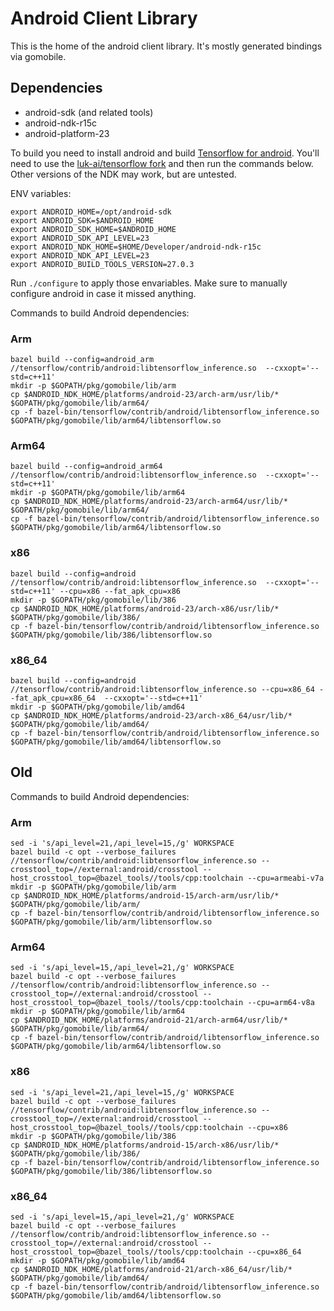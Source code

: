 # Android Client Library

This is the home of the android client library. It's mostly generated bindings
via gomobile.

## Dependencies

* android-sdk (and related tools)
* android-ndk-r15c
* android-platform-23

To build you need to install android and build
[Tensorflow for android](https://github.com/tensorflow/tensorflow/tree/master/tensorflow/contrib/android).
You'll need to use the
[luk-ai/tensorflow fork](https://github.com/luk-ai/tensorflow)
and then run the commands below. Other versions of the NDK may work, but are
untested.

ENV variables:

```
export ANDROID_HOME=/opt/android-sdk
export ANDROID_SDK=$ANDROID_HOME
export ANDROID_SDK_HOME=$ANDROID_HOME
export ANDROID_SDK_API_LEVEL=23
export ANDROID_NDK_HOME=$HOME/Developer/android-ndk-r15c
export ANDROID_NDK_API_LEVEL=23
export ANDROID_BUILD_TOOLS_VERSION=27.0.3
```

Run `./configure` to apply those envariables. Make sure to manually configure android in case it missed anything.

Commands to build Android dependencies:

### Arm

```
bazel build --config=android_arm //tensorflow/contrib/android:libtensorflow_inference.so  --cxxopt='--std=c++11'
mkdir -p $GOPATH/pkg/gomobile/lib/arm
cp $ANDROID_NDK_HOME/platforms/android-23/arch-arm/usr/lib/* $GOPATH/pkg/gomobile/lib/arm64/
cp -f bazel-bin/tensorflow/contrib/android/libtensorflow_inference.so $GOPATH/pkg/gomobile/lib/arm64/libtensorflow.so
```

### Arm64

```
bazel build --config=android_arm64 //tensorflow/contrib/android:libtensorflow_inference.so  --cxxopt='--std=c++11'
mkdir -p $GOPATH/pkg/gomobile/lib/arm64
cp $ANDROID_NDK_HOME/platforms/android-23/arch-arm64/usr/lib/* $GOPATH/pkg/gomobile/lib/arm64/
cp -f bazel-bin/tensorflow/contrib/android/libtensorflow_inference.so $GOPATH/pkg/gomobile/lib/arm64/libtensorflow.so
```

### x86

```
bazel build --config=android //tensorflow/contrib/android:libtensorflow_inference.so  --cxxopt='--std=c++11' --cpu=x86 --fat_apk_cpu=x86
mkdir -p $GOPATH/pkg/gomobile/lib/386
cp $ANDROID_NDK_HOME/platforms/android-23/arch-x86/usr/lib/* $GOPATH/pkg/gomobile/lib/386/
cp -f bazel-bin/tensorflow/contrib/android/libtensorflow_inference.so $GOPATH/pkg/gomobile/lib/386/libtensorflow.so
```

### x86_64

```
bazel build --config=android //tensorflow/contrib/android:libtensorflow_inference.so --cpu=x86_64 --fat_apk_cpu=x86_64  --cxxopt='--std=c++11'
mkdir -p $GOPATH/pkg/gomobile/lib/amd64
cp $ANDROID_NDK_HOME/platforms/android-23/arch-x86_64/usr/lib/* $GOPATH/pkg/gomobile/lib/amd64/
cp -f bazel-bin/tensorflow/contrib/android/libtensorflow_inference.so $GOPATH/pkg/gomobile/lib/amd64/libtensorflow.so
```

## Old

Commands to build Android dependencies:

### Arm
```
sed -i 's/api_level=21,/api_level=15,/g' WORKSPACE
bazel build -c opt --verbose_failures //tensorflow/contrib/android:libtensorflow_inference.so --crosstool_top=//external:android/crosstool --host_crosstool_top=@bazel_tools//tools/cpp:toolchain --cpu=armeabi-v7a
mkdir -p $GOPATH/pkg/gomobile/lib/arm
cp $ANDROID_NDK_HOME/platforms/android-15/arch-arm/usr/lib/* $GOPATH/pkg/gomobile/lib/arm/
cp -f bazel-bin/tensorflow/contrib/android/libtensorflow_inference.so $GOPATH/pkg/gomobile/lib/arm/libtensorflow.so
```

### Arm64
```
sed -i 's/api_level=15,/api_level=21,/g' WORKSPACE
bazel build -c opt --verbose_failures //tensorflow/contrib/android:libtensorflow_inference.so --crosstool_top=//external:android/crosstool --host_crosstool_top=@bazel_tools//tools/cpp:toolchain --cpu=arm64-v8a
mkdir -p $GOPATH/pkg/gomobile/lib/arm64
cp $ANDROID_NDK_HOME/platforms/android-21/arch-arm64/usr/lib/* $GOPATH/pkg/gomobile/lib/arm64/
cp -f bazel-bin/tensorflow/contrib/android/libtensorflow_inference.so $GOPATH/pkg/gomobile/lib/arm64/libtensorflow.so
```

### x86
```
sed -i 's/api_level=21,/api_level=15,/g' WORKSPACE
bazel build -c opt --verbose_failures //tensorflow/contrib/android:libtensorflow_inference.so --crosstool_top=//external:android/crosstool --host_crosstool_top=@bazel_tools//tools/cpp:toolchain --cpu=x86
mkdir -p $GOPATH/pkg/gomobile/lib/386
cp $ANDROID_NDK_HOME/platforms/android-15/arch-x86/usr/lib/* $GOPATH/pkg/gomobile/lib/386/
cp -f bazel-bin/tensorflow/contrib/android/libtensorflow_inference.so $GOPATH/pkg/gomobile/lib/386/libtensorflow.so
```

### x86_64
```
sed -i 's/api_level=15,/api_level=21,/g' WORKSPACE
bazel build -c opt --verbose_failures //tensorflow/contrib/android:libtensorflow_inference.so --crosstool_top=//external:android/crosstool --host_crosstool_top=@bazel_tools//tools/cpp:toolchain --cpu=x86_64
mkdir -p $GOPATH/pkg/gomobile/lib/amd64
cp $ANDROID_NDK_HOME/platforms/android-21/arch-x86_64/usr/lib/* $GOPATH/pkg/gomobile/lib/amd64/
cp -f bazel-bin/tensorflow/contrib/android/libtensorflow_inference.so $GOPATH/pkg/gomobile/lib/amd64/libtensorflow.so
```
